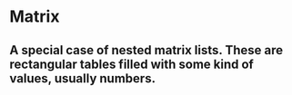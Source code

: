 Matrix 
======
A special case of nested matrix lists. These are rectangular tables filled with some kind of values, usually numbers.
------
